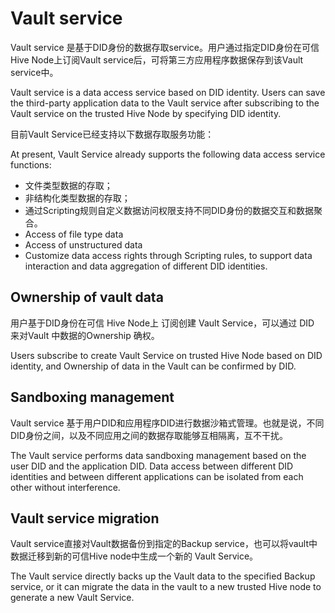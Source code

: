 # Vault service

Vault service 是基于DID身份的数据存取service。用户通过指定DID身份在可信Hive Node上订阅Vault service后，可将第三方应用程序数据保存到该Vault service中。

Vault service is a data access service based on DID identity. Users can save the third-party application data to the Vault service after subscribing to the Vault service on the trusted Hive Node by specifying DID identity.

目前Vault Service已经支持以下数据存取服务功能：

At present, Vault Service already supports the following data access service functions:

* 文件类型数据的存取；
* 非结构化类型数据的存取；
* 通过Scripting规则自定义数据访问权限支持不同DID身份的数据交互和数据聚合。
* Access of file type data
* Access of unstructured data
* Customize data access rights through Scripting rules, to support data interaction and data aggregation of different DID identities.

## Ownership of vault data

用户基于DID身份在可信 Hive Node上 订阅创建 Vault Service，可以通过 DID 来对Vault 中数据的Ownership 确权。

Users subscribe to create Vault Service on trusted Hive Node based on DID identity, and Ownership of data in the Vault can be confirmed by DID.

## Sandboxing management

Vault service 基于用户DID和应用程序DID进行数据沙箱式管理。也就是说，不同DID身份之间，以及不同应用之间的数据存取能够互相隔离，互不干扰。

The Vault service performs data sandboxing management based on the user DID and the application DID. Data access between different DID identities and between different applications can be isolated from each other without interference.

## Vault service migration

Vault service直接对Vault数据备份到指定的Backup service，也可以将vault中数据迁移到新的可信Hive node中生成一个新的 Vault Service。

The Vault service directly backs up the Vault data to the specified Backup service, or it can migrate the data in the vault to a new trusted Hive node to generate a new Vault Service.
